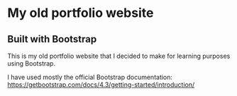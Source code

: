 # My old portfolio website
## Built with Bootstrap

This is my old portfolio website that I decided to make for learning purposes using Bootstrap.

I have used mostly the official Bootstrap documentation: https://getbootstrap.com/docs/4.3/getting-started/introduction/

